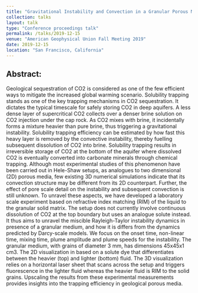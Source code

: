 ```yaml
---
title: "Gravitational Instability and Convection in a Granular Porous Medium: Pore Scale Experimental Study and Implications for Solubility Trapping Of CO2"
collection: talks
layout: talk
type: "Conference proceedings talk"
permalink: /talks/2019-12-15
venue: "American Geophysical Union Fall Meeting 2019"
date: 2019-12-15
location: "San Francisco, California"
---
```


## Abstract: 
Geological sequestration of CO2 is considered as one of the few efficient ways to mitigate the increased global warming scenario. Solubility trapping stands as one of the key trapping mechanisms in CO2 sequestration. It dictates the typical timescale for safely storing CO2 in deep aquifers. A less dense layer of supercritical CO2 collects over a denser brine solution on CO2 injection under the cap rock. As CO2 mixes with brine, it incidentally forms a mixture heavier than pure brine, thus triggering a gravitational instability. Solubility trapping efficiency can be estimated by how fast this heavy layer is removed by the convective instability, thereby fuelling subsequent dissolution of CO2 into brine. Solubility trapping results in irreversible storage of CO2 at the bottom of the aquifer where dissolved CO2 is eventually converted into carbonate minerals through chemical trapping. Although most experimental studies of this phenomenon have been carried out in Hele-Shaw setups, as analogues to two dimensional (2D) porous media, few existing 3D numerical simulations indicate that its convection structure may be different from its 2D counterpart. Further, the effect of pore scale detail on the instability and subsequent convection is still unknown. To unravel these aspects, we have developed a laboratory scale experiment based on refractive index matching (RIM) of the liquid to the granular solid matrix. The setup does not currently involve continuous dissolution of CO2 at the top boundary but uses an analogue solute instead. It thus aims to unravel the miscible Rayleigh-Taylor instability dynamics in presence of a granular medium, and how it is differs from the dynamics predicted by Darcy-scale models. We focus on the onset time, non-linear time, mixing time, plume amplitude and plume speeds for the instability. The granular medium, with grains of diameter 3 mm, has dimensions 45x45x1 cm3. The 2D visualization in based on a solute dye that differentiates between the heavier (top) and lighter (bottom) fluid. The 3D visualization relies on a horizontal laser sheet that scans across the setup and triggers fluorescence in the lighter fluid whereas the heavier fluid is RIM to the solid grains. Upscaling the results from these experimental measurements provides insights into the trapping efficiency in geological porous media.
